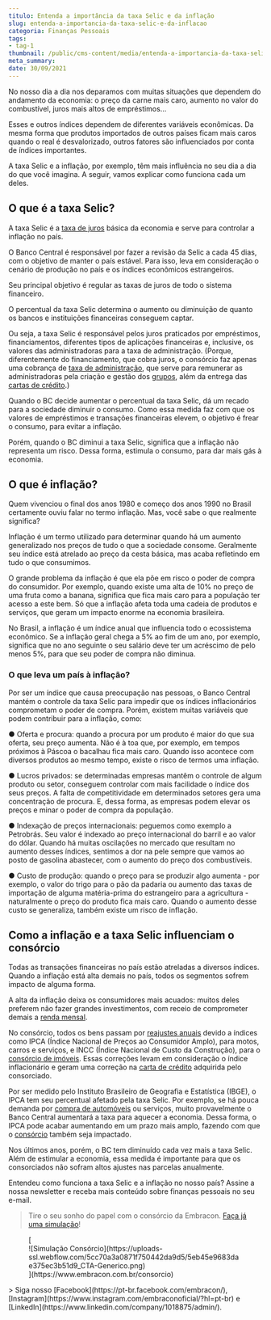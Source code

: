 ```yaml
---
titulo: Entenda a importância da taxa Selic e da inflação
slug: entenda-a-importancia-da-taxa-selic-e-da-inflacao
categoria: Finanças Pessoais
tags:
- tag-1
thumbnail: /public/cms-content/media/entenda-a-importancia-da-taxa-selic-e-da-inflacao.png
meta_summary: 
date: 30/09/2021
---
```

No nosso dia a dia nos deparamos com muitas situações que dependem do andamento da economia: o preço da carne mais caro, aumento no valor do combustível, juros mais altos de empréstimos…

Esses e outros índices dependem de diferentes variáveis econômicas. Da mesma forma que produtos importados de outros países ficam mais caros quando o real é desvalorizado, outros fatores são influenciados por conta de índices importantes.

A taxa Selic e a inflação, por exemplo, têm mais influência no seu dia a dia do que você imagina. A seguir, vamos explicar como funciona cada um deles.

O que é a taxa Selic?
---------------------

A taxa Selic é a [taxa de juros](https://www.embracon.com.br/blog/parcela-de-consorcio-tem-juros) básica da economia e serve para controlar a inflação no país.

O Banco Central é responsável por fazer a revisão da Selic a cada 45 dias, com o objetivo de manter o país estável. Para isso, leva em consideração o cenário de produção no país e os índices econômicos estrangeiros.

Seu principal objetivo é regular as taxas de juros de todo o sistema financeiro.

O percentual da taxa Selic determina o aumento ou diminuição de quanto os bancos e instituições financeiras conseguem captar.

Ou seja, a taxa Selic é responsável pelos juros praticados por empréstimos, financiamentos, diferentes tipos de aplicações financeiras e, inclusive, os valores das administradoras para a taxa de administração. (Porque, diferentemente do financiamento, que cobra juros, o consórcio faz apenas uma cobrança de [taxa de administração](https://www.embracon.com.br/conhecaoconsorcio/o-que-e-taxa-de-administracao), que serve para remunerar as administradoras pela criação e gestão dos [grupos](https://www.embracon.com.br/conhecaoconsorcio/o-que-e-um-grupo-de-consorcio), além da entrega das [cartas de crédito](https://www.embracon.com.br/conhecaoconsorcio/o-que-e-carta-de-credito).)

Quando o BC decide aumentar o percentual da taxa Selic, dá um recado para a sociedade diminuir o consumo. Como essa medida faz com que os valores de empréstimos e transações financeiras elevem, o objetivo é frear o consumo, para evitar a inflação.

Porém, quando o BC diminui a taxa Selic, significa que a inflação não representa um risco. Dessa forma, estimula o consumo, para dar mais gás à economia.

O que é inflação?
-----------------

Quem vivenciou o final dos anos 1980 e começo dos anos 1990 no Brasil certamente ouviu falar no termo inflação. Mas, você sabe o que realmente significa?

Inflação é um termo utilizado para determinar quando há um aumento generalizado nos preços de tudo o que a sociedade consome. Geralmente seu índice está atrelado ao preço da cesta básica, mas acaba refletindo em tudo o que consumimos.

O grande problema da inflação é que ela põe em risco o poder de compra do consumidor. Por exemplo, quando existe uma alta de 10% no preço de uma fruta como a banana, significa que fica mais caro para a população ter acesso a este bem. Só que a inflação afeta toda uma cadeia de produtos e serviços, que geram um impacto enorme na economia brasileira.

No Brasil, a inflação é um índice anual que influencia todo o ecossistema econômico. Se a inflação geral chega a 5% ao fim de um ano, por exemplo, significa que no ano seguinte o seu salário deve ter um acréscimo de pelo menos 5%, para que seu poder de compra não diminua.

### O que leva um país à inflação?

Por ser um índice que causa preocupação nas pessoas, o Banco Central mantém o controle da taxa Selic para impedir que os índices inflacionários comprometam o poder de compra. Porém, existem muitas variáveis que podem contribuir para a inflação, como:

● Oferta e procura: quando a procura por um produto é maior do que sua oferta, seu preço aumenta. Não é à toa que, por exemplo, em tempos próximos à Páscoa o bacalhau fica mais caro. Quando isso acontece com diversos produtos ao mesmo tempo, existe o risco de termos uma inflação.

● Lucros privados: se determinadas empresas mantêm o controle de algum produto ou setor, conseguem controlar com mais facilidade o índice dos seus preços. A falta de competitividade em determinados setores gera uma concentração de procura. E, dessa forma, as empresas podem elevar os preços e minar o poder de compra da população.

● Indexação de preços internacionais: peguemos como exemplo a Petrobrás. Seu valor é indexado ao preço internacional do barril e ao valor do dólar. Quando há muitas oscilações no mercado que resultam no aumento desses índices, sentimos a dor na pele sempre que vamos ao posto de gasolina abastecer, com o aumento do preço dos combustíveis.

● Custo de produção: quando o preço para se produzir algo aumenta - por exemplo, o valor do trigo para o pão da padaria ou aumento das taxas de importação de alguma matéria-prima do estrangeiro para a agricultura - naturalmente o preço do produto fica mais caro. Quando o aumento desse custo se generaliza, também existe um risco de inflação.

Como a inflação e a taxa Selic influenciam o consórcio
------------------------------------------------------

Todas as transações financeiras no país estão atreladas a diversos índices. Quando a inflação está alta demais no país, todos os segmentos sofrem impacto de alguma forma.

A alta da inflação deixa os consumidores mais acuados: muitos deles preferem não fazer grandes investimentos, com receio de comprometer demais a [renda mensal](https://www.embracon.com.br/blog/qual-o-melhor-investimento-para-r-50-r-500-ou-r-5000).

No consórcio, todos os bens passam por [reajustes anuais](https://www.embracon.com.br/blog/reajuste-do-consorcio-entenda) devido a índices como IPCA (Índice Nacional de Preços ao Consumidor Amplo), para motos, carros e serviços, e INCC (Índice Nacional de Custo da Construção), para o [consórcio de imóveis](https://www.embracon.com.br/consorcio-de-imoveis). Essas correções levam em consideração o índice inflacionário e geram uma correção na [carta de crédito](https://www.embracon.com.br/conhecaoconsorcio/o-que-e-carta-de-credito) adquirida pelo consorciado.

Por ser medido pelo Instituto Brasileiro de Geografia e Estatística (IBGE), o IPCA tem seu percentual afetado pela taxa Selic. Por exemplo, se há pouca demanda por [compra de automóveis](https://www.embracon.com.br/consorcio-de-carros) ou serviços, muito provavelmente o Banco Central aumentará a taxa para aquecer a economia. Dessa forma, o IPCA pode acabar aumentando em um prazo mais amplo, fazendo com que o [consórcio](https://www.embracon.com.br/consorcio-de-carros) também seja impactado.

Nos últimos anos, porém, o BC tem diminuído cada vez mais a taxa Selic. Além de estimular a economia, essa medida é importante para que os consorciados não sofram altos ajustes nas parcelas anualmente.

Entendeu como funciona a taxa Selic e a inflação no nosso país? Assine a nossa newsletter e receba mais conteúdo sobre finanças pessoais no seu e-mail.

> Tire o seu sonho do papel com o consórcio da Embracon. [Faça já uma simulação](https://www.embracon.com.br/consorcio-de-carros)!

<figure class="w-richtext-figure-type-image w-richtext-align-center">[<div>![Simulação Consórcio](https://uploads-ssl.webflow.com/5cc70a3a0871f750442da9d5/5eb45e9683dae375ec3b51d9_CTA-Generico.png)</div>](https://www.embracon.com.br/consorcio)</figure>> Siga nosso [Facebook](https://pt-br.facebook.com/embracon/), [Instagram](https://www.instagram.com/embraconoficial/?hl=pt-br) e [LinkedIn](https://www.linkedin.com/company/1018875/admin/).

‍
